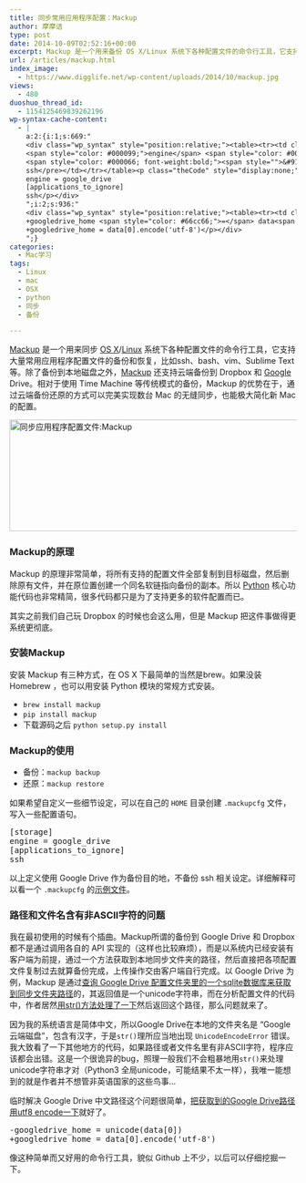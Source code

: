 ```yaml
---
title: 同步常用应用程序配置：Mackup
author: 摩摩诘
type: post
date: 2014-10-09T02:52:16+00:00
excerpt: Mackup 是一个用来备份 OS X/Linux 系统下各种配置文件的命令行工具，它支持大量常用应用程序的配置文件备份和恢复，比如bash、vim、Sublime Text、Cyberduck等。除了备份到本地或外置磁盘之外，Mackup 还支持云端备份到 Dropbox 和 Google Drive。相对于使用 Time Machine 备份，Mackup 的优势在于，通过云端备份还原的方式可以完美实现数台 Mac 的无缝同步，也能极大简化新 Mac 的配置。
url: /articles/mackup.html
index_image:
  - https://www.digglife.net/wp-content/uploads/2014/10/mackup.jpg
views:
  - 480
duoshuo_thread_id:
  - 1154125469839262196
wp-syntax-cache-content:
  - |
    a:2:{i:1;s:669:"
    <div class="wp_syntax" style="position:relative;"><table><tr><td class="code"><pre class="ini" style="font-family:monospace;"><span style="color: #000066; font-weight:bold;"><span style="">&#91;</span>storage<span style="">&#93;</span></span>
    <span style="color: #000099;">engine</span> <span style="color: #000066; font-weight:bold;">=</span><span style="color: #660066;"> google_drive</span>
    <span style="color: #000066; font-weight:bold;"><span style="">&#91;</span>applications_to_ignore<span style="">&#93;</span></span>
    ssh</pre></td></tr></table><p class="theCode" style="display:none;">[storage]
    engine = google_drive
    [applications_to_ignore]
    ssh</p></div>
    ";i:2;s:936:"
    <div class="wp_syntax" style="position:relative;"><table><tr><td class="code"><pre class="python" style="font-family:monospace;">-googledrive_home <span style="color: #66cc66;">=</span> <span style="color: #008000;">unicode</span><span style="color: black;">&#40;</span>data<span style="color: black;">&#91;</span><span style="color: #ff4500;">0</span><span style="color: black;">&#93;</span><span style="color: black;">&#41;</span>
    +googledrive_home <span style="color: #66cc66;">=</span> data<span style="color: black;">&#91;</span><span style="color: #ff4500;">0</span><span style="color: black;">&#93;</span>.<span style="color: black;">encode</span><span style="color: black;">&#40;</span><span style="color: #483d8b;">'utf-8'</span><span style="color: black;">&#41;</span></pre></td></tr></table><p class="theCode" style="display:none;">-googledrive_home = unicode(data[0])
    +googledrive_home = data[0].encode('utf-8')</p></div>
    ";}
categories:
  - Mac学习
tags:
  - Linux
  - mac
  - OSX
  - python
  - 同步
  - 备份

---
```

<a rel="nofollow" href="https://github.com/lra/mackup" title="Mackup Github主页" target="_blank">Mackup</a> 是一个用来同步 [OS X][1]/[Linux][2] 系统下各种配置文件的命令行工具，它支持大量常用应用程序配置文件的备份和恢复，比如ssh、bash、vim、Sublime Text等。除了备份到本地磁盘之外，[Mackup][3] 还支持云端备份到 Dropbox 和 [Google][4] Drive。相对于使用 Time Machine 等传统模式的备份，Mackup 的优势在于，通过云端备份还原的方式可以完美实现数台 Mac 的无缝同步，也能极大简化新 Mac 的配置。

<!--more-->

<img src="http://digglife.qiniudn.com/wp-content/uploads/2014/10/cloud-backup.jpg" alt="同步应用程序配置文件:Mackup" width="600" height="196" class="alignnone size-full wp-image-3915" />

### Mackup的原理

Mackup 的原理非常简单，将所有支持的配置文件全部复制到目标磁盘，然后删除原有文件，并在原位置创建一个同名软链指向备份的副本。所以 [Python][5] 核心功能代码也非常精简，很多代码都只是为了支持更多的软件配置而已。

其实之前我们自己玩 Dropbox 的时候也会这么用，但是 Mackup 把这件事做得更系统更彻底。

### 安装Mackup

安装 Mackup 有三种方式，在 OS X 下最简单的当然是brew。如果没装 Homebrew ，也可以用安装 Python 模块的常规方式安装。

  * `brew install mackup`
  * `pip install mackup`
  * 下载源码之后 `python setup.py install`

### Mackup的使用

  * 备份：`mackup backup`
  * 还原：`mackup restore`

如果希望自定义一些细节设定，可以在自己的 `HOME` 目录创建 `.mackupcfg` 文件，写入一些配置语句。

<pre lang='ini'>[storage]
engine = google_drive
[applications_to_ignore]
ssh
</pre>

以上定义使用 Google Drive 作为备份目的地，不备份 ssh 相关设定。详细解释可以看一个 `.mackupcfg` 的<a rel="nofollow" href="https://github.com/lra/mackup/blob/master/doc/.mackup.cfg" title="mackup配置文件示例" target="_blank">示例文件</a>。

### 路径和文件名含有非ASCII字符的问题

我在最初使用的时候有个插曲。Mackup所谓的备份到 Google Drive 和 Dropbox 都不是通过调用各自的 API 实现的（这样也比较麻烦），而是以系统内已经安装有客户端为前提，通过一个方法获取到本地同步文件夹的路径，然后直接把各项配置文件复制过去就算备份完成，上传操作交由客户端自行完成。以 Google Drive 为例，Mackup 是通过<a rel="nofollow" href="https://github.com/lra/mackup/blob/master/mackup/utils.py#L240" title="查询Google Drive配置文件夹里的一个sqlite数据库来获取到同步文件夹路径" target="_blank">查询 Google Drive 配置文件夹里的一个sqlite数据库来获取到同步文件夹路径</a>的，其返回值是一个unicode字符串，而在分析配置文件的代码中，作者居然<a rel="nofollow" href="https://github.com/lra/mackup/blob/master/mackup/config.py#L188" title="用str()方法处理了一下" target="_blank">用str()方法处理了一下</a>然后返回这个路径，那么问题就来了。

因为我的系统语言是简体中文，所以Google Drive在本地的文件夹名是 “Google 云端磁盘”，包含有汉字，于是`str()`理所应当地出现 `UnicodeEncodeError` 错误。我大致看了一下其他地方的代码，如果路径或者文件名里有非ASCII字符，程序应该都会出错。这是一个很诡异的bug，照理一般我们不会粗暴地用`str()`来处理unicode字符串才对（Python3 全局unicode，可能结果不太一样），我唯一能想到的就是作者并不想管非英语国家的这些鸟事&#8230;

临时解决 Google Drive 中文路径这个问题很简单，<a rel="nofollow" href="https://github.com/lra/mackup/blob/master/mackup/utils.py#L260" title="把获取到的Google Drive路径用utf8 encode一下" target="_blank">把获取到的Google Drive路径用utf8 encode一下</a>就好了。

<pre lang='python'>-googledrive_home = unicode(data[0])
+googledrive_home = data[0].encode('utf-8')
</pre>

像这种简单而又好用的命令行工具，貌似 Github 上不少，以后可以仔细挖掘一下。

 [1]: https://www.digglife.net/articles/tag/osx "DiggLife OS X相关文章"
 [2]: https://www.digglife.net/articles/tag/linux "DiggLIfe Linux相关文章"
 [3]: https://www.digglife.net/articles/mackup.html "同步常用应用程序配置：Mackup"
 [4]: https://www.digglife.net/articles/category/about-google "DiggLife Google相关文章"
 [5]: https://www.digglife.net/articles/tag/python "DiggLife Python相关文章"